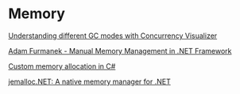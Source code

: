 # Memory

[Understanding different GC modes with Concurrency Visualizer](https://devblogs.microsoft.com/premier-developer/understanding-different-gc-modes-with-concurrency-visualizer/)

[Adam Furmanek - Manual Memory Management in .NET Framework](https://www.youtube.com/watch?v=lbRE6P5yjkA&t=32s&ab_channel=DevConfPL)

[Custom memory allocation in C#](https://blog.adamfurmanek.pl/2016/04/23/custom-memory-allocation-in-c-part-1/)

[jemalloc.NET: A native memory manager for .NET](https://github.com/allisterb/jemalloc.NET)
